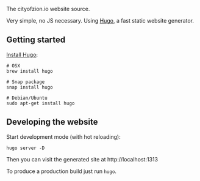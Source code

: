 The cityofzion.io website source.

Very simple, no JS necessary. Using [Hugo](https://gohugo.io/), a fast static website generator.

## Getting started

[Install Hugo](https://gohugo.io/getting-started/installing/):

    # OSX
    brew install hugo

    # Snap package
    snap install hugo

    # Debian/Ubuntu
    sudo apt-get install hugo


## Developing the website

Start development mode (with hot reloading):

    hugo server -D

Then you can visit the generated site at http://localhost:1313

To produce a production build just run `hugo`.
